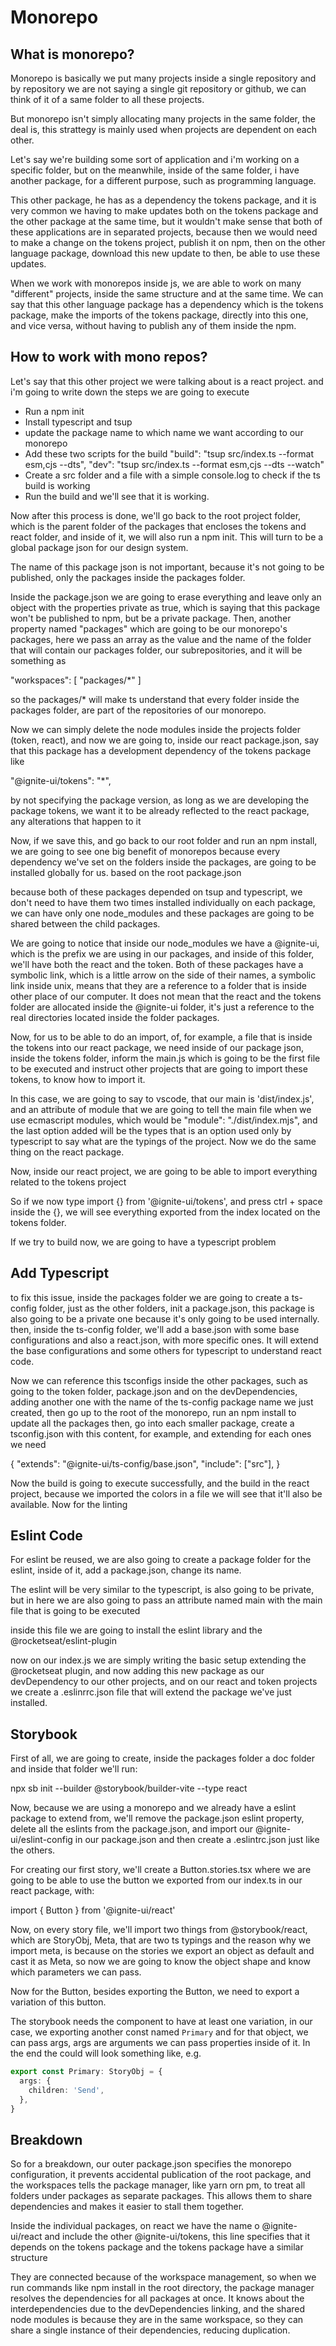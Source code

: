 # Monorepo

## What is monorepo?

Monorepo is basically we put many projects inside a single repository and by repository we are not saying a single git
repository or github, we can think of it of a same folder to all these projects.  

But monorepo isn't simply allocating many projects in the same folder, the deal is, this strattegy is mainly used when
projects are dependent on each other.

Let's say we're building some sort of application and i'm working on a specific folder, but on the meanwhile, inside of the
same folder, i have another package, for a different purpose, such as programming language. 

This other package, he has as a dependency the tokens package, and it is very common we having to make updates both on
the tokens package and the other package at the same time, but it wouldn't make sense that both of these applications are
in separated projects, because then we would need to make a change on the tokens project, publish it on npm, then on the
other language package, download this new update to then, be able to use these updates.

When we work with monorepos inside js, we are able to work on many "different" projects, inside the same structure and at
the same time. We can say that this other language package has a dependency which is the tokens package, make the imports
of the tokens package, directly into this one, and vice versa, without having to publish any of them inside the npm.

## How to work with mono repos?

Let's say that this other project we were talking about is a react project. and i'm going to write down the steps we are
going to execute

- Run a npm init
- Install typescript and tsup
- update the package name to which name we want according to our monorepo
- Add these two scripts for the build 
    "build": "tsup src/index.ts --format esm,cjs --dts",
    "dev": "tsup src/index.ts --format esm,cjs --dts --watch"
- Create a src folder and a file with a simple console.log to check if the ts build is working
- Run the build and we'll see that it is working.

Now after this process is done, we'll go back to the root project folder, which is the parent folder of the packages
that encloses the tokens and react folder, and inside of it, we will also run a npm init. This will turn to be a global
package json for our design system.

The name of this package json is not important, because it's not going to be published, only the packages inside the
packages folder.

Inside the package.json we are going to erase everything and leave only an object with the properties private as true,
which is saying that this package won't be published to npm, but be a private package. Then, another property named "packages"
which are going to be our monorepo's packages, here we pass an array as the value and the name of the folder that will contain
our packages folder, our subrepositories, and it will be something as

  "workspaces": [
    "packages/*"
  ]

so the packages/* will make ts understand that every folder inside the packages folder, are part of the repositories of our
monorepo.

Now we can simply delete the node modules inside the projects folder (token, react), and now we are going to, inside our
react package.json, say that this package has a development dependency of the tokens package like

"@ignite-ui/tokens": "*",

by not specifying the package version, as long as we are developing the package tokens, we want it to be already reflected
to the react package, any alterations that happen to it

Now, if we save this, and go back to our root folder and run an npm install, we are going to see one big benefit of monorepos
because every dependency we've set on the folders inside the packages, are going to be installed globally for us. based on
the root package.json

because both of these packages depended on tsup and typescript, we don't need to have them two times installed individually
on each package, we can have only one node_modules and these packages are going to be shared between the child packages.

We are going to notice that inside our node_modules we have a @ignite-ui, which is the prefix we are using in our packages,
and inside of this folder, we'll have both the react and the token. Both of these packages have a symbolic link, which is
a little arrow on the side of their names, a symbolic link inside unix, means that they are a reference to a folder that is
inside other place of our computer. It does not mean that the react and the tokens folder are allocated inside the @ignite-ui
folder, it's just a reference to the real directories located inside the folder packages.

Now, for us to be able to do an import, of, for example, a file that is inside the tokens into our react package, we need
inside of our package json, inside the tokens folder, inform the main.js which is going to be the first file to be executed
and instruct other projects that are going to import these tokens, to know how to import it.

In this case, we are going to say to vscode, that our main is 'dist/index.js', and an attribute of
module that we are going to tell the main file when we use ecmascript modules, which would be
"module": "./dist/index.mjs", and the last option added will be the types that is an option used only
by typescript to say what are the typings of the project. Now we do the same thing on the react package.

Now, inside our react project, we are going to be able to import everything related to the tokens project

So if we now type import {} from '@ignite-ui/tokens', and press ctrl + space inside the {}, we will see everything exported
from the index located on the tokens folder.

If we try to build now, we are going to have a typescript problem

## Add Typescript

to fix this issue, inside the packages folder we are going to create a ts-config folder, just as the other folders, init
a package.json, this package is also going to be a private
one because it's only going to be used internally. then, inside the ts-config folder, we'll add a base.json with some
base configurations and also a react.json, with more specific ones. It will extend the base configurations and some others
for typescript to understand react code.

Now we can reference this tsconfigs inside the other packages, such as going to the token folder, package.json and on the
devDependencies, adding another one with the name of the ts-config package name we just created, then go up to the root of
the monorepo, run an npm install to update all the packages then, go into each smaller package, create a tsconfig.json with
this content, for example, and extending for each ones we need

{
  "extends": "@ignite-ui/ts-config/base.json",
  "include": ["src"],
}

Now the build is going to execute successfully, and the build in the react project, because we imported the colors in a file
we will see that it'll also be available. Now for the linting

## Eslint Code

For eslint be reused, we are also going to create a package folder for the eslint, inside of it, add a package.json, change
its name.

The eslint will be very similar to the typescript, is also going to be private, but in here we are also going to pass an
attribute named main with the main file that is going to be executed

inside this file we are going to install the eslint library and the @rocketseat/eslint-plugin

now on our index.js we are simply writing the basic setup extending the @rocketseat plugin, and now adding this new package
as our devDependency to our other projects, and on our react and token projects we create a .eslinrrc.json file that will
extend the package we've just installed.

## Storybook

First of all, we are going to create, inside the packages folder a doc folder and inside that folder we'll run:

npx sb init --builder @storybook/builder-vite --type react

Now, because we are using a monorepo and we already have a eslint package to extend from, we'll remove the package.json
eslint property, delete all the eslints from the package.json, and import our @ignite-ui/eslint-config in our package.json
and then create a .eslintrc.json just like the others.

For creating our first story, we'll create a Button.stories.tsx where we are going to be able to use the button we exported
from our index.ts in our react package, with:

import { Button } from '@ignite-ui/react'

Now, on every story file, we'll import two things from @storybook/react, which are StoryObj, Meta, that are two ts typings
and the reason why we import meta, is because on the stories we export an object as default and cast it as Meta, so now
we are going to know the object shape and know which parameters we can pass.

Now for the Button, besides exporting the Button, we need to export a variation of this button. 

The storybook needs the component to have at least one variation, in our case, we exporting another const named `Primary`
and for that object, we can pass args, args are arguments we can pass properties inside of it. In the end the could will
look something like, e.g.

```ts
export const Primary: StoryObj = {
  args: {
    children: 'Send',
  },
}
```







## Breakdown

So for a breakdown, our outer package.json specifies the monorepo configuration, it prevents accidental publication of the
root package, and the workspaces tells the package manager, like yarn orn pm, to treat all folders under packages as separate
packages. This allows them to share dependencies and makes it easier to stall them together.

Inside the individual packages, on react we have the name o @ignite-ui/react and include the other @ignite-ui/tokens, this 
line specifies that it depends on the tokens package and the tokens package have a similar structure

They are connected because of the workspace management, so when we run commands like npm install in the root directory, the
package manager resolves the dependencies for all packages at once. It knows about the interdependencies due to the
devDependencies linking, and the shared node modules is because they are in the same workspace, so they can share a single
instance of their dependencies, reducing duplication.














